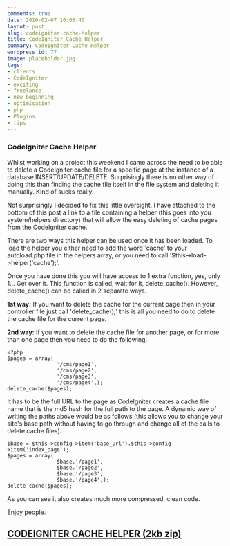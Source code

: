 ```yaml
---
comments: true
date: 2010-02-07 16:03:40
layout: post
slug: codeigniter-cache-helper
title: CodeIgniter Cache Helper
summary: CodeIgniter Cache Helper
wordpress_id: 77
image: placeholder.jpg
tags:
- clients
- CodeIgniter
- exciting
- freelance
- new beginning
- optimisation
- php
- Plugins
- tips
---
```


### CodeIgniter Cache Helper

Whilst working on a project this weekend I came across the need to be able to delete a CodeIgniter cache file for a specific page at the instance of a database INSERT/UPDATE/DELETE. Surprisingly there is no other way of doing this than finding the cache file itself in the file system and deleting it manually. Kind of sucks really.

Not surprisingly I decided to fix this little oversight. I have attached to the bottom of this post a link to a file containing a helper (this goes into you system/helpers directory) that will allow the easy deleting of cache pages from the CodeIgniter cache.

There are two ways this helper can be used once it has been loaded. To load the helper you either need to add the word 'cache' to your autoload.php file in the helpers array, or you need to call '$this->load->helper('cache');'.

Once you have done this you will have access to 1 extra function, yes, only 1... Get over it. This function is called, wait for it, delete_cache(). However, delete_cache() can be called in 2 separate ways.

**1st way:** If you want to delete the cache for the current page then in your controller file just call 'delete_cache();' this is all you need to do to delete the cache file for the current page.

**2nd way:** If you want to delete the cache file for another page, or for more than one page then you need to do the following.

    <?php
    $pages = array(
                    '/cms/page1',
                    '/cms/page2',
                    '/cms/page3',
                    '/cms/page4',);
    delete_cache($pages);

It has to be the full URL to the page as CodeIgniter creates a cache file name that is the md5 hash for the full path to the page. A dynamic way of writing the paths above would be as follows (this allows you to change your site's base path without having to go through and change all of the calls to delete cache files).

    $base = $this->config->item('base_url').$this->config->item('index_page');
    $pages = array(
                    $base.'/page1',
                    $base.'/page2',
                    $base.'/page3',
                    $base.'/page4',);
    delete_cache($pages);

As you can see it also creates much more compressed, clean code.

Enjoy people.

## [CODEIGNITER CACHE HELPER (2kb zip)](/img/posts/cache_helper.zip)
